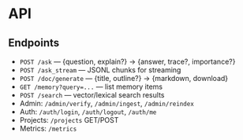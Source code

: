 # API

## Endpoints
- `POST /ask` — {question, explain?} → {answer, trace?, importance?}
- `POST /ask_stream` — JSONL chunks for streaming
- `POST /doc/generate` — {title, outline?} → {markdown, download}
- `GET /memory?query=...` — list memory items
- `POST /search` — vector/lexical search results
- Admin: `/admin/verify`, `/admin/ingest`, `/admin/reindex`
- Auth: `/auth/login`, `/auth/logout`, `/auth/me`
- Projects: `/projects` GET/POST
- Metrics: `/metrics`
